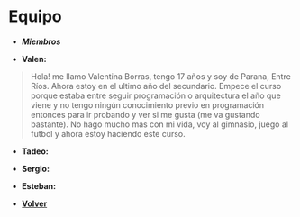 # Equipo

+ ***Miembros***

+ **Valen:**  
> Hola! me llamo Valentina Borras, tengo 17 años y soy de Parana, Entre Ríos. Ahora estoy en el ultimo año del secundario. Empece el curso porque estaba entre seguir programación o arquitectura el año que viene y no tengo ningún conocimiento previo en programación entonces para ir probando y ver si me gusta (me va gustando bastante). No hago mucho mas con mi vida, voy al gimnasio, juego al futbol y ahora estoy haciendo este curso.

+ **Tadeo:**
 > 

+ **Sergio:**
 > 

+ **Esteban:**
 > 

+ [**Volver**](../README.md)
